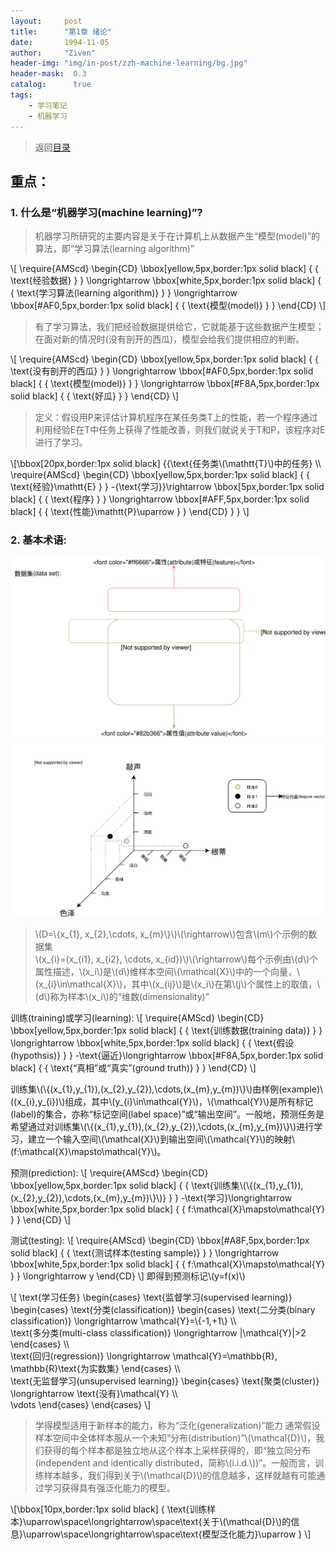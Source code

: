 ```yaml
---
layout:     post
title:      "第1章 绪论"
date:       1994-11-05
author:     "Ziven"
header-img: "img/in-post/zzh-machine-learning/bg.jpg"
header-mask:  0.3
catalog:      true
tags:
    - 学习笔记
    - 机器学习
---
```

> 返回[目录](http://ziven.xin/2017/07/06/zzh-machine-learning-outline/)  

## 重点：
### 1. 什么是“机器学习(machine learning)”?
> 机器学习所研究的主要内容是关于在计算机上从数据产生“模型(model)”的算法，即“学习算法(learning algorithm)”   

\\[
\require{AMScd}
\begin{CD}
\bbox[yellow,5px,border:1px solid black]
{
  {
  \text{经验数据}
  }
}
\longrightarrow
\bbox[white,5px,border:1px solid black]
{
  {
    \text{学习算法(learning algorithm)}
  }
}
\longrightarrow
\bbox[#AF0,5px,border:1px solid black]
{
  {
    \text{模型(model)}
  }
}
\end{CD}
\\]


> 有了学习算法，我们把经验数据提供给它，它就能基于这些数据产生模型；在面对新的情况时(没有剖开的西瓜)，模型会给我们提供相应的判断。

\\[
\require{AMScd}
\begin{CD}
\bbox[yellow,5px,border:1px solid black]
{
  {
  \text{没有剖开的西瓜}
  }
}
\longrightarrow
\bbox[#AF0,5px,border:1px solid black]
{
  {
    \text{模型(model)}
  }
}
\longrightarrow
\bbox[#F8A,5px,border:1px solid black]
{
  {
    \text{好瓜}
  }
}
\end{CD}
\\]


> 定义：假设用P来评估计算机程序在某任务类T上的性能，若一个程序通过利用经验E在T中任务上获得了性能改善，则我们就说关于T和P，该程序对E进行了学习。

\\[\bbox[20px,border:1px solid black]
{\{\text{任务类\\(\mathtt{T}\\)中的任务} \\\  
\require{AMScd}
\begin{CD}
\bbox[yellow,5px,border:1px solid black]
{
  {
  \text{经验}\mathtt{E}
  }
}
\-{\text{学习}}\rightarrow
\bbox[5px,border:1px solid black]
{
  {
    \text{程序}
  }
}
\longrightarrow
\bbox[#AFF,5px,border:1px solid black]
{
  {
    \text{性能}\mathtt{P}\uparrow
  }
}
\end{CD}
\}
}
\\]
### 2. 基本术语:
<img src="/img/in-post/zzh-machine-learning/ch1/terminology.svg" />
<img src="/img/in-post/zzh-machine-learning/ch1/terminology2.svg" />

> \\(D=\\{x_{1}, x_{2},\cdots, x_{m}\\}\\)\\(\rightarrow\\)包含\\(m\\)个示例的数据集   
\\(x_{i}=(x_{i1}, x_{i2}, \cdots, x_{id})\\)\\(\rightarrow\\)每个示例由\\(d\\)个属性描述，\\(x_i\\)是\\(d\\)维样本空间\\(\mathcal{X}\\)中的一个向量，\\(x_{i}\in\mathcal{X}\\)，其中\\(x_{ij}\\)是\\(x_i\\)在第\\(j\\)个属性上的取值，\\(d\\)称为样本\\(x_i\\)的“维数(dimensionality)”

训练(training)或学习(learning):
\\[
\require{AMScd}
\begin{CD}
\bbox[yellow,5px,border:1px solid black]
{
  {
  \text{训练数据(training data)}
  }
}
\longrightarrow
\bbox[white,5px,border:1px solid black]
{
  {
    \text{假设(hypothsis)}
  }
}
\-\text{逼近}\longrightarrow
\bbox[#F8A,5px,border:1px solid black]
{
  {
    \text{“真相”或“真实”(ground truth)}
  }
}
\end{CD}
\\]

训练集\\(\\{(x_{1},y_{1}),(x_{2},y_{2}),\cdots,(x_{m},y_{m})\\}\\)由样例(example)\\(\(x_{i},y_{i}\)\\)组成，其中\\(y_{i}\in\mathcal{Y}\\)，\\(\mathcal{Y}\\)是所有标记(label)的集合，亦称“标记空间(label space)”或“输出空间”。一般地，预测任务是希望通过对训练集\\(\\{(x_{1},y_{1}),(x_{2},y_{2}),\cdots,(x_{m},y_{m})\\}\\)进行学习，建立一个输入空间\\(\mathcal{X}\\)到输出空间\\(\mathcal{Y}\\)的映射\\(f:\mathcal{X}\mapsto\mathcal{Y}\\)。

预测(prediction):
\\[
\require{AMScd}
\begin{CD}
\bbox[yellow,5px,border:1px solid black]
{
  {
  \text{训练集\\(\\{(x_{1},y_{1}),(x_{2},y_{2}),\cdots,(x_{m},y_{m})\\}\\)}
  }
}
\-\text{学习}\longrightarrow
\bbox[white,5px,border:1px solid black]
{
  {
  f:\mathcal{X}\mapsto\mathcal{Y}
  }
}
\end{CD}
\\]

测试(testing):
\\[
\require{AMScd}
\begin{CD}
\bbox[#A8F,5px,border:1px solid black]
{
  {
  \text{测试样本(testing sample)}
  }
}
\longrightarrow
\bbox[white,5px,border:1px solid black]
{
  {
  f:\mathcal{X}\mapsto\mathcal{Y}
  }
}
\longrightarrow
y
\end{CD}
\\]
即得到预测标记\\(y=f(x)\\)

\\[
\text{学习任务}
\begin{cases}
\text{监督学习(supervised learning)}  \begin{cases}
\text{分类(classification)} \begin{cases}
\text{二分类(binary classification)} \longrightarrow \mathcal{Y}=\\{-1,+1\\} \\\  
\text{多分类(multi-class classification)} \longrightarrow |\mathcal{Y}|>2
\end{cases} \\\  
\text{回归(regression)} \longrightarrow \mathcal{Y}=\mathbb{R}, \mathbb{R}\text{为实数集}
\end{cases} \\\  
\text{无监督学习(unsupervised learning)} \begin{cases}
\text{聚类(cluster)} \longrightarrow \text{没有}\mathcal{Y} \\\  
\vdots
\end{cases}
\end{cases}
\\]

> 学得模型适用于新样本的能力，称为“泛化(generalization)”能力
通常假设样本空间中全体样本服从一个未知“分布(distribution)”\\(\mathcal{D}\\)，我们获得的每个样本都是独立地从这个样本上采样获得的，即“独立同分布(independent and identically distributed，简称\\(i.i.d.\\))”。一般而言，训练样本越多，我们得到关于\\(\mathcal{D}\\)的信息越多，这样就越有可能通过学习获得具有强泛化能力的模型。

\\[\bbox[10px,border:1px solid black]
{
\text{训练样本}\uparrow\space\longrightarrow\space\text{关于\\(\mathcal{D}\\)的信息}\uparrow\space\longrightarrow\space\text{模型泛化能力}\uparrow
}
\\]
